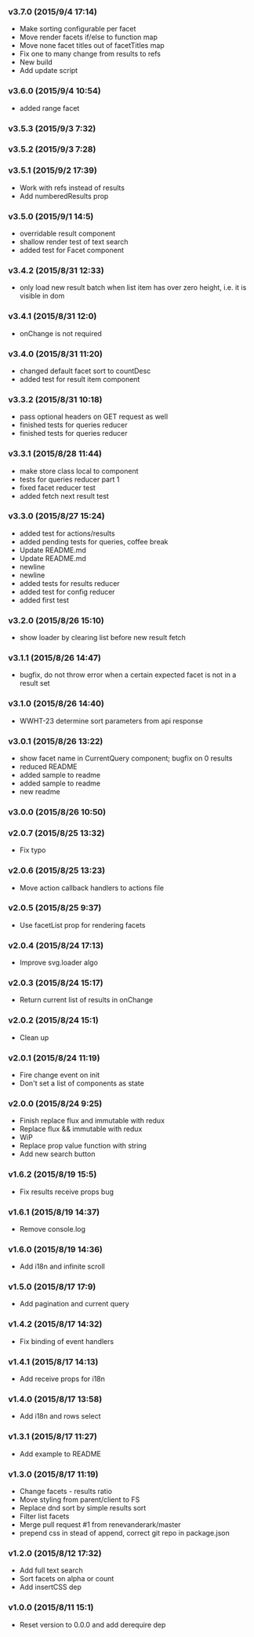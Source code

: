 ### v3.7.0	(2015/9/4 17:14)
* Make sorting configurable per facet
* Move render facets if/else to function map
* Move none facet titles out of facetTitles map
* Fix one to many change from results to refs
* New build
* Add update script

### v3.6.0	(2015/9/4 10:54)
* added range facet

### v3.5.3	(2015/9/3 7:32)


### v3.5.2	(2015/9/3 7:28)


### v3.5.1	(2015/9/2 17:39)
* Work with refs instead of results
* Add numberedResults prop

### v3.5.0	(2015/9/1 14:5)
* overridable result component
* shallow render test of text search
* added test for Facet component

### v3.4.2	(2015/8/31 12:33)
* only load new result batch when list item has over zero height, i.e. it is visible in dom

### v3.4.1	(2015/8/31 12:0)
* onChange is not required

### v3.4.0	(2015/8/31 11:20)
* changed default facet sort to countDesc
* added test for result item component

### v3.3.2	(2015/8/31 10:18)
* pass optional headers on GET request as well
* finished tests for queries reducer
* finished tests for queries reducer

### v3.3.1	(2015/8/28 11:44)
* make store class local to component
* tests for queries reducer part 1
* fixed facet reducer test
* added fetch next result test

### v3.3.0	(2015/8/27 15:24)
* added test for actions/results
* added pending tests for queries, coffee break
* Update README.md
* Update README.md
* newline
* newline
* added tests for results reducer
* added test for config reducer
* added first test

### v3.2.0	(2015/8/26 15:10)
* show loader by clearing list before new result fetch

### v3.1.1	(2015/8/26 14:47)
* bugfix, do not throw error when a certain expected facet is not in a result set

### v3.1.0	(2015/8/26 14:40)
* WWHT-23 determine sort parameters from api response

### v3.0.1	(2015/8/26 13:22)
* show facet name in CurrentQuery component; bugfix on 0 results
* reduced README
* added sample to readme
* added sample to readme
* new readme

### v3.0.0	(2015/8/26 10:50)


### v2.0.7	(2015/8/25 13:32)
* Fix typo

### v2.0.6	(2015/8/25 13:23)
* Move action callback handlers to actions file

### v2.0.5	(2015/8/25 9:37)
* Use facetList prop for rendering facets

### v2.0.4	(2015/8/24 17:13)
* Improve svg.loader algo

### v2.0.3	(2015/8/24 15:17)
* Return current list of results in onChange

### v2.0.2	(2015/8/24 15:1)
* Clean up

### v2.0.1	(2015/8/24 11:19)
* Fire change event on init
* Don't set a list of components as state

### v2.0.0	(2015/8/24 9:25)
* Finish replace flux and immutable with redux
* Replace flux && immutable with redux
* WiP
* Replace prop value function with string
* Add new search button

### v1.6.2	(2015/8/19 15:5)
* Fix results receive props bug

### v1.6.1	(2015/8/19 14:37)
* Remove console.log

### v1.6.0	(2015/8/19 14:36)
* Add i18n and infinite scroll

### v1.5.0	(2015/8/17 17:9)
* Add pagination and current query

### v1.4.2	(2015/8/17 14:32)
* Fix binding of event handlers

### v1.4.1	(2015/8/17 14:13)
* Add receive props for i18n

### v1.4.0	(2015/8/17 13:58)
* Add i18n and rows select

### v1.3.1	(2015/8/17 11:27)
* Add example to README

### v1.3.0	(2015/8/17 11:19)
* Change facets - results ratio
* Move styling from parent/client to FS
* Replace dnd sort by simple results sort
* Filter list facets
* Merge pull request #1 from renevanderark/master
* prepend css in stead of append, correct git repo in package.json

### v1.2.0	(2015/8/12 17:32)
* Add full text search
* Sort facets on alpha or count
* Add insertCSS dep

### v1.0.0	(2015/8/11 15:1)
* Reset version to 0.0.0 and add derequire dep

